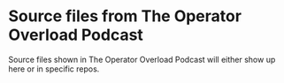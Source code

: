 # Source files from The Operator Overload Podcast

Source files shown in The Operator Overload Podcast will either show up here or in specific repos. 

